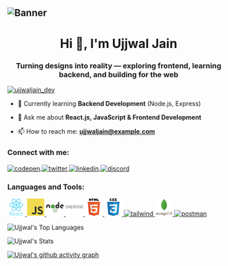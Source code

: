 ## ![Banner](./assets/banner.gif)

<h1 align="center">Hi 👋, I'm Ujjwal Jain</h1>
<h3 align="center">Turning designs into reality — exploring frontend, learning backend, and building for the web</h3>
<!-- <img align="right" alt="Coding" width="400" src="https://media.tenor.com/rePDfDWO3XoAAAAd/hacking.gif"> -->

<p align="left"> 
  <a href="https://twitter.com/ujjwaljain_dev" target="blank">
    <img src="https://img.shields.io/twitter/follow/ujjwaljain_dev?logo=twitter&style=for-the-badge" alt="ujjwaljain_dev" />
  </a> 
</p>

- 🌱 Currently learning **Backend Development** (Node.js, Express)

- 💬 Ask me about **React.js, JavaScript & Frontend Development**

- 📫 How to reach me: **ujjwaljain@example.com**

<h3 align="left">Connect with me:</h3>
<p align="left">
<a href="https://codepen.io/ujjwaljain" target="blank">
  <img align="center" src="https://raw.githubusercontent.com/rahuldkjain/github-profile-readme-generator/master/src/images/icons/Social/codepen.svg" alt="codepen" height="30" width="40" />
</a>
<a href="https://twitter.com/ujjwaljain_dev" target="blank">
  <img align="center" src="https://raw.githubusercontent.com/rahuldkjain/github-profile-readme-generator/master/src/images/icons/Social/twitter.svg" alt="twitter" height="30" width="40" />
</a>
<a href="https://linkedin.com/in/ujjwaljain" target="blank">
  <img align="center" src="https://raw.githubusercontent.com/rahuldkjain/github-profile-readme-generator/master/src/images/icons/Social/linked-in-alt.svg" alt="linkedin" height="30" width="40" />
</a>
<a href="https://discord.gg/yourdiscord" target="blank">
  <img align="center" src="https://raw.githubusercontent.com/rahuldkjain/github-profile-readme-generator/master/src/images/icons/Social/discord.svg" alt="discord" height="30" width="40" />
</a>
</p>

<h3 align="left">Languages and Tools:</h3>
<p align="left">
  <a href="https://reactjs.org/" target="_blank" rel="noreferrer"> 
    <img src="https://raw.githubusercontent.com/devicons/devicon/master/icons/react/react-original-wordmark.svg" alt="react" width="40" height="40"/> 
  </a> 
  <a href="https://developer.mozilla.org/en-US/docs/Web/JavaScript" target="_blank" rel="noreferrer"> 
    <img src="https://raw.githubusercontent.com/devicons/devicon/master/icons/javascript/javascript-original.svg" alt="javascript" width="40" height="40"/> 
  </a> 
  <a href="https://nodejs.org" target="_blank" rel="noreferrer"> 
    <img src="https://raw.githubusercontent.com/devicons/devicon/master/icons/nodejs/nodejs-original-wordmark.svg" alt="nodejs" width="40" height="40"/> 
  </a> 
  <a href="https://expressjs.com" target="_blank" rel="noreferrer"> 
    <img src="https://raw.githubusercontent.com/devicons/devicon/master/icons/express/express-original-wordmark.svg" alt="express" width="40" height="40"/> 
  </a> 
  <a href="https://www.w3schools.com/html/" target="_blank" rel="noreferrer"> 
    <img src="https://raw.githubusercontent.com/devicons/devicon/master/icons/html5/html5-original-wordmark.svg" alt="html5" width="40" height="40"/> 
  </a> 
  <a href="https://www.w3schools.com/css/" target="_blank" rel="noreferrer"> 
    <img src="https://raw.githubusercontent.com/devicons/devicon/master/icons/css3/css3-original-wordmark.svg" alt="css3" width="40" height="40"/> 
  </a> 
  <a href="https://tailwindcss.com/" target="_blank" rel="noreferrer"> 
    <img src="https://www.vectorlogo.zone/logos/tailwindcss/tailwindcss-icon.svg" alt="tailwind" width="40" height="40"/> 
  </a> 
  <a href="https://www.mongodb.com/" target="_blank" rel="noreferrer"> 
    <img src="https://raw.githubusercontent.com/devicons/devicon/master/icons/mongodb/mongodb-original-wordmark.svg" alt="mongodb" width="40" height="40"/> 
  </a> 
  <a href="https://postman.com" target="_blank" rel="noreferrer"> 
    <img src="https://www.vectorlogo.zone/logos/getpostman/getpostman-icon.svg" alt="postman" width="40" height="40"/> 
  </a> 
</p>

![Ujjwal's Top Languages](https://github-readme-stats.vercel.app/api/top-langs/?username=ujjwaljain&theme=blueberry&show_icons=true&hide_border=true&layout=pie&align=center)

![Ujjwal's Stats](https://github-readme-stats.vercel.app/api?username=ujjwaljain&theme=blueberry&show_icons=true&hide_border=true&count_private=true)

[![Ujjwal's github activity graph](https://github-readme-activity-graph.vercel.app/graph?username=ujjwaljain&theme=tokyo-night)](https://github.com/ujjwaljain/github-readme-activity-graph)
